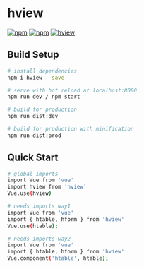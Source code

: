 # hview

[![npm](https://img.shields.io/npm/v/npm.svg)](https://www.npmjs.com/package/hview)
[![npm](https://img.shields.io/npm/l/express.svg)](https://www.npmjs.com/package/hview)
[![hview](https://img.shields.io/badge/hview-0.0.3-brightgreen.svg)](https://www.npmjs.com/package/hview)

## Build Setup

``` bash
# install dependencies
npm i hview --save

# serve with hot reload at localhost:8080
npm run dev / npm start

# build for production
npm run dist:dev

# build for production with minification
npm run dist:prod
```

## Quick Start

``` bash
# global imports
import Vue from 'vue'
import hview from 'hview'
Vue.use(hview)

# needs imports way1
import Vue from 'vue'
import { htable, hform } from 'hview'
Vue.use(htable);

# needs imports way2
import Vue from 'vue'
import { htable, hform } from 'hview'
Vue.component('htable', htable);
```
